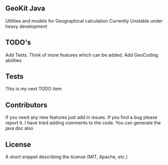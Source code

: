 ## GeoKit Java
Utilities and models for Geographical calculation
Currently Unstable under heavy development

## TODO's

Add Tests. Think of more features which can be added. Add GeoCoding abilities

## Tests

This is my next TODO item

## Contributors

If you need any new features just add in issues. If you find a bug please report it. I have tried adding comments to the code. You can generate the java doc also

## License

A short snippet describing the license (MIT, Apache, etc.)